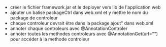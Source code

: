 - créer le fichier framework.jar et le deployer vers lib de l'application web
- ajouter un balise packageCtrl dans web.xml et y mettre le nom du package de controleur 
- chaque controleur devrait être dans la package ajout" dans web.xml
- annoter chaque controleurs avec @AnnotationControler
- annoter toutes les methodes controleurs avec @AnnotationGet(url="") pour accéder à la methode controleur
